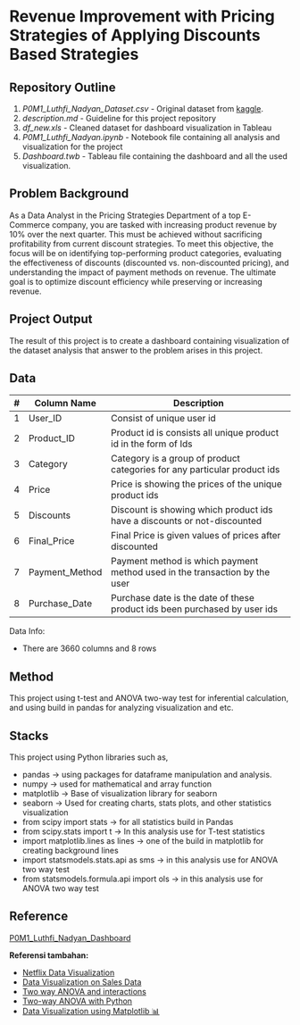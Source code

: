 # Revenue Improvement with Pricing Strategies of Applying Discounts Based Strategies

## Repository Outline
1. *P0M1_Luthfi_Nadyan_Dataset.csv* - Original dataset from [kaggle](https://www.kaggle.com/datasets/steve1215rogg/e-commerce-dataset/data).
2. *description.md* - Guideline for this project repository
3. *df_new.xls* - Cleaned dataset for dashboard visualization in Tableau
4. *P0M1_Luthfi_Nadyan.ipynb* - Notebook file containing all analysis and visualization for the project
5. *Dashboard.twb* - Tableau file containing the dashboard and all the used visualization.

## Problem Background
As a Data Analyst in the Pricing Strategies Department of a top E-Commerce company, you are tasked with increasing product revenue by 10% over the next quarter. This must be achieved without sacrificing profitability from current discount strategies. To meet this objective, the focus will be on identifying top-performing product categories, evaluating the effectiveness of discounts (discounted vs. non-discounted pricing), and understanding the impact of payment methods on revenue. The ultimate goal is to optimize discount efficiency while preserving or increasing revenue.

## Project Output
The result of this project is to create a dashboard containing visualization of the dataset analysis that answer to the problem arises in this project.

## Data
| # | Column Name | Description |
| --- | --- | --- |
| 1 | User_ID | Consist of unique user id |
| 2 | Product_ID | Product id is consists all unique product id in the form of Ids |
| 3 | Category | Category is a group of product categories for any particular product ids |
| 4 | Price | Price is showing the prices of the unique product ids |
| 5 | Discounts | Discount is showing which product ids have a discounts or not-discounted |
| 6 | Final_Price | Final Price is given values of prices after discounted |
| 7 | Payment_Method | Payment method is which payment method used in the transaction by the user |
| 8 | Purchase_Date | Purchase date is the date of these product ids been purchased by user ids |

Data Info:
 - There are 3660 columns and 8 rows

## Method
This project using t-test and ANOVA two-way test for inferential calculation, and using build in pandas for analyzing visualization and etc.
 
## Stacks
This project using Python libraries such as,

- pandas -> using packages for dataframe manipulation and analysis. 
- numpy -> used for mathematical and array function
- matplotlib -> Base of visualization library for seaborn
- seaborn -> Used for creating charts, stats plots, and other statistics visualization
- from scipy import stats -> for all statistics build in Pandas
- from scipy.stats import t -> In this analysis use for T-test statistics
- import matplotlib.lines as lines -> one of the build in matplotlib for creating background lines
- import statsmodels.stats.api as sms -> in this analysis use for ANOVA two way test
- from statsmodels.formula.api import ols -> in this analysis use for ANOVA two way test

## Reference
[P0M1_Luthfi_Nadyan_Dashboard](https://public.tableau.com/app/profile/luthfi.nadyan.putra/viz/Dashboard_17478305213680/VisualizationDashboard?publish=yes) 

**Referensi tambahan:**
- [Netflix Data Visualization](https://www.kaggle.com/code/joshuaswords/netflix-data-visualization/notebook)
- [Data Visualization on Sales Data](https://www.kaggle.com/code/darpan25bajaj/data-visualization-on-sales-data)
- [Two way ANOVA and interactions](https://www.kaggle.com/code/brekhnaa/two-way-anova-and-interactions)
- [Two-way ANOVA with Python](https://www.kaggle.com/code/alexmaszanski/two-way-anova-with-python)
- [Data Visualization using Matplotlib 📊](https://www.kaggle.com/code/sanikamal/data-visualization-using-matplotlib)

